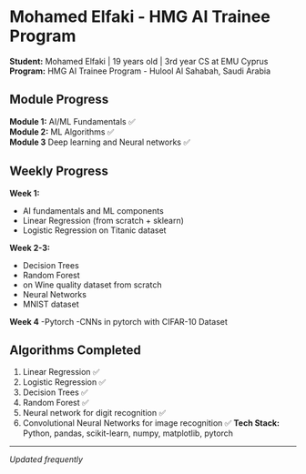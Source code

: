 # Mohamed Elfaki - HMG AI Trainee Program

**Student:** Mohamed Elfaki | 19 years old | 3rd year CS at EMU Cyprus  
**Program:** HMG AI Trainee Program - Hulool Al Sahabah, Saudi Arabia

## Module Progress
**Module 1:** AI/ML Fundamentals ✅  
**Module 2:** ML Algorithms ✅  
**Module 3** Deep learning and Neural networks ✅ 

## Weekly Progress

**Week 1:**
- AI fundamentals and ML components
- Linear Regression (from scratch + sklearn) 
- Logistic Regression on Titanic dataset
  
**Week 2-3:**
- Decision Trees
- Random Forest
- on Wine quality dataset from scratch
- Neural Networks
- MNIST dataset

**Week 4**
-Pytorch
-CNNs in pytorch with CIFAR-10 Dataset



## Algorithms Completed
1. Linear Regression ✅
2. Logistic Regression ✅  
3. Decision Trees ✅
4. Random Forest ✅
5. Neural network for digit recognition ✅
6. Convolutional Neural Networks for image recognition ✅ 
**Tech Stack:** Python, pandas, scikit-learn, numpy, matplotlib, pytorch

---
*Updated frequently*
